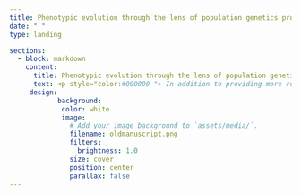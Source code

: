 ```yaml
---
title: Phenotypic evolution through the lens of population genetics processes
date: " "
type: landing

sections:
  - block: markdown
    content:
      title: Phenotypic evolution through the lens of population genetics processes
      text: <p style="color:#000000 "> In addition to providing more robust phylogenetic hypotheses, phylogenomic studies also bring insights about how molecular evolution and population genetics processes are linked to phenotypic evolution and systematics. For instance, when ancestral population sizes are ignored, the analyses of phenotypic evolution can mislead conclusions about processes, such as mistaking convergence from drift or balancing selection deep in the past. Despite its importance, the connection between molecular and phenotypic evolution is rarely considered in trait evolution studies. My research investigate how population genetics theory informed by genomic data is linked to trait evolution in spiders. The foundations for this research come from my previous works, where I found that phenotypes related to web-less lifestyle in spiders could be mistaken as convergent evolution when in fact it is likely to be a homologous trait resultant from population process in the past (hemiplasy). I also developed a novel bioinformatic pipeline that combines coalescent and discrete trait evolution models for studying the probability of hemiplasy. The combined use of phenotypes and genomics with approaches that better link molecular and morphological evolution can help us to elucidate phylogenetic relationships and better test evolutionary processes.</p> ![image][def]
     design:
            background:
             color: white
             image:
               # Add your image background to `assets/media/`.
               filename: oldmanuscript.png
               filters:
                 brightness: 1.0
               size: cover
               position: center
               parallax: false
---
```



[def]: ./featured.jpg